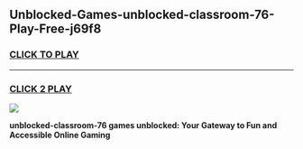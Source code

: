 
## Unblocked-Games-unblocked-classroom-76-Play-Free-j69f8
<h3>
<a href="https://premium76.site?title=unblocked-classroom-76&ref=12A">CLICK TO PLAY</a></h3>
<hr>

<h3>
<a href="https://premium76.site?title=unblocked-classroom-76&ref=12A">CLICK 2 PLAY</a>
  
</h3>

<a href="https://premium76.site?title=unblocked-classroom-76&ref=12A"><img src="https://clearcache.store/games.png"></a>


**unblocked-classroom-76 games unblocked: Your Gateway to Fun and Accessible Online Gaming**
